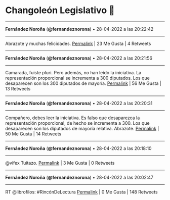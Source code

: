 # Changoleón Legislativo 🙈
*****
**Fernández Noroña** (**@fernandeznorona**) • 28-04-2022 a las 20:22:42
*****
Abrazote y muchas felicidades.
[Permalink](https://twitter.com/fernandeznorona/status/1519894921603387392) | 23 Me Gusta | 4 Retweets
*****
**Fernández Noroña** (**@fernandeznorona**) • 28-04-2022 a las 20:21:56
*****
Camarada, fuiste pluri. Pero además, no han leído la iniciativa. La representación proporcional se incrementa a 300 diputados. Los que desaparecen son los 300 diputados de mayoría.
[Permalink](https://twitter.com/fernandeznorona/status/1519894730007629825) | 56 Me Gusta | 13 Retweets
*****
**Fernández Noroña** (**@fernandeznorona**) • 28-04-2022 a las 20:20:31
*****
Compañero, debes leer la iniciativa. Es falso que desaparezca la representación proporcional, de hecho se incrementa a 300. Los que desaparecen son los diputados de mayoría relativa. Abrazote.
[Permalink](https://twitter.com/fernandeznorona/status/1519894375253295109) | 50 Me Gusta | 14 Retweets
*****
**Fernández Noroña** (**@fernandeznorona**) • 28-04-2022 a las 20:18:10
*****
@vifex Tuitazo.
[Permalink](https://twitter.com/fernandeznorona/status/1519893780383641601) | 3 Me Gusta | 0 Retweets
*****
**Fernández Noroña** (**@fernandeznorona**) • 28-04-2022 a las 20:02:47
*****
RT @librofilos: #RincónDeLectura
[Permalink](https://twitter.com/fernandeznorona/status/1519889911633129474) | 0 Me Gusta | 148 Retweets